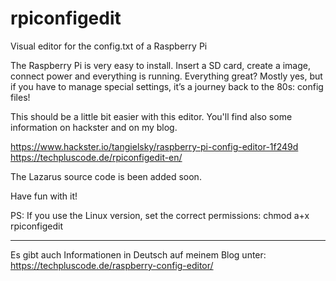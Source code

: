 # rpiconfigedit
Visual editor for the config.txt of a Raspberry Pi

The Raspberry Pi is very easy to install. Insert a SD card, create a image, connect power and everything is running. 
Everything great? Mostly yes, but if you have to manage special settings, it’s a journey back to the 80s: config files!

This should be a little bit easier with this editor.
You'll find also some information on hackster and on my blog.

https://www.hackster.io/tangielsky/raspberry-pi-config-editor-1f249d
https://techpluscode.de/rpiconfigedit-en/

The Lazarus source code is been added soon.

Have fun with it!



PS: If you use the Linux version, set the correct permissions: chmod a+x rpiconfigedit
_____________________________________________________________________________________

Es gibt auch Informationen in Deutsch auf meinem Blog unter:
https://techpluscode.de/raspberry-config-editor/
